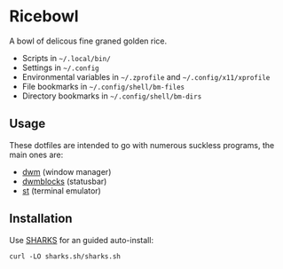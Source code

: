 # Ricebowl

A bowl of delicous fine graned golden rice.

- Scripts in `~/.local/bin/`
- Settings in `~/.config`
- Environmental variables in `~/.zprofile` and `~/.config/x11/xprofile`
- File bookmarks in `~/.config/shell/bm-files`
- Directory bookmarks in `~/.config/shell/bm-dirs`

## Usage

These dotfiles are intended to go with numerous suckless programs, the main ones are:

- [dwm](https://github.com/lukesmithxyz/dwm) (window manager)
- [dwmblocks](https://github.com/lukesmithxyz/dwmblocks) (statusbar)
- [st](https://github.com/lukesmithxyz/st) (terminal emulator)

## Installation

Use [SHARKS](https://shars.sh) for an guided auto-install:

```
curl -LO sharks.sh/sharks.sh
```
